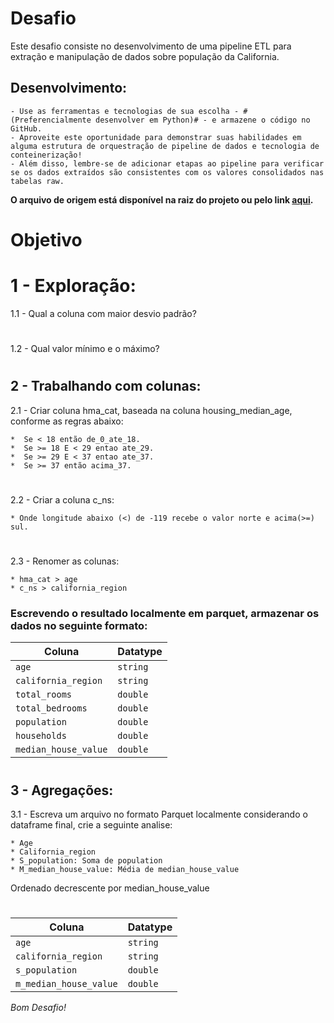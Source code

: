 # Desafio

Este desafio consiste no desenvolvimento de uma pipeline ETL para extração e manipulação de dados sobre população da California.

## Desenvolvimento:


    - Use as ferramentas e tecnologias de sua escolha - #(Preferencialmente desenvolver em Python)# - e armazene o código no GitHub. 
    - Aproveite este oportunidade para demonstrar suas habilidades em alguma estrutura de orquestração de pipeline de dados e tecnologia de conteinerização!
    - Além disso, lembre-se de adicionar etapas ao pipeline para verificar se os dados extraídos são consistentes com os valores consolidados nas tabelas raw.
    

**O arquivo de origem está disponível na raiz do projeto ou pelo link [aqui](https://github.com/dadosmaistodos/desafio-data-engineering/blob/main/california_housing_train.csv).** 

#
# Objetivo     
    
# 1 - Exploração:


1.1 - Qual a coluna com maior desvio padrão?
#

1.2 - Qual valor mínimo e o máximo?


#
## 2 - Trabalhando com colunas:


2.1 - Criar coluna hma_cat, baseada na coluna housing_median_age, conforme as regras abaixo:

    *  Se < 18 então de_0_ate_18.
    *  Se >= 18 E < 29 entao ate_29.
    *  Se >= 29 E < 37 entao ate_37.
    *  Se >= 37 então acima_37.    
#
2.2 - Criar a coluna c_ns:

    * Onde longitude abaixo (<) de -119 recebe o valor norte e acima(>=) sul. 
#

2.3 - Renomer as colunas:

    * hma_cat > age
    * c_ns > california_region

### Escrevendo o resultado localmente em parquet, armazenar os dados no seguinte formato:


| Coluna              | Datatype    |
| --------------------| ----------- |
| `age`               | `string`    |
| `california_region` | `string`    |
| `total_rooms`       | `double`    |
| `total_bedrooms`    | `double`    |
| `population`        | `double`    |
| `households`        | `double`    |
| `median_house_value`| `double`    |

#
## 3 - Agregações:

3.1 - Escreva um arquivo no formato Parquet localmente considerando o dataframe final, crie a seguinte analise:

    * Age
    * California_region
    * S_population: Soma de population
    * M_median_house_value: Média de median_house_value

Ordenado decrescente por median_house_value

#

| Coluna                | Datatype    |
| ----------------------| ----------- |
| `age`                 | `string`    |
| `california_region`   | `string`    |
| `s_population`        | `double`    |
| `m_median_house_value`| `double`    |


*Bom Desafio!*

